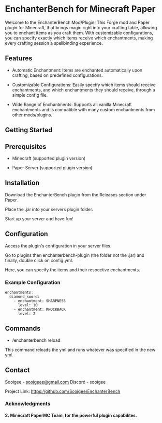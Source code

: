 # EnchanterBench for Minecraft Paper


Welcome to the EnchanterBench Mod/Plugin! This Forge mod and Paper plugin for Minecraft, that brings magic right into your crafting table, allowing you to enchant items as you craft them. With customizable configurations, you can specify exactly which items receive which enchantments, making every crafting session a spellbinding experience.

## Features

* Automatic Enchantment: Items are enchanted automatically upon crafting, based on predefined configurations.

* Customizable Configurations: Easily specify which items should receive enchantments, and which enchantments they should receive, through a simple config file.

* Wide Range of Enchantments: Supports all vanilla Minecraft enchantments and is compatible with many custom enchantments from other mods/plugins.



## Getting Started

## Prerequisites

* Minecraft (supported plugin version)
  
* Paper Server (supported plugin version)

## Installation

Download the EnchanterBench plugin from the Releases section under Paper.

Place the .jar into your servers plugin folder.

Start up your server and have fun!

## Configuration

Access the plugin's configuration in your server files.

Go to plugins then enchanterbench-plugin (the folder not the .jar) and finally, double click on config.yml.

Here, you can specify the items and their respective enchantments.

### Example Configuration
```
enchantments:
  diamond_sword:
    - enchantment: SHARPNESS
      level: 10
    - enchantment: KNOCKBACK
      level: 2
```

## Commands

* /enchanterbench reload
  
 This command reloads the yml and runs whatever was specified in the new yml.

## Contact

Sooigee - sooigeee@gmail.com
Discord - sooigee

Project Link: https://github.com/Sooigee/EnchanterBench

### Acknowledgments

#### 2. Minecraft PaperMC Team, for the powerful plugin capabilites.

